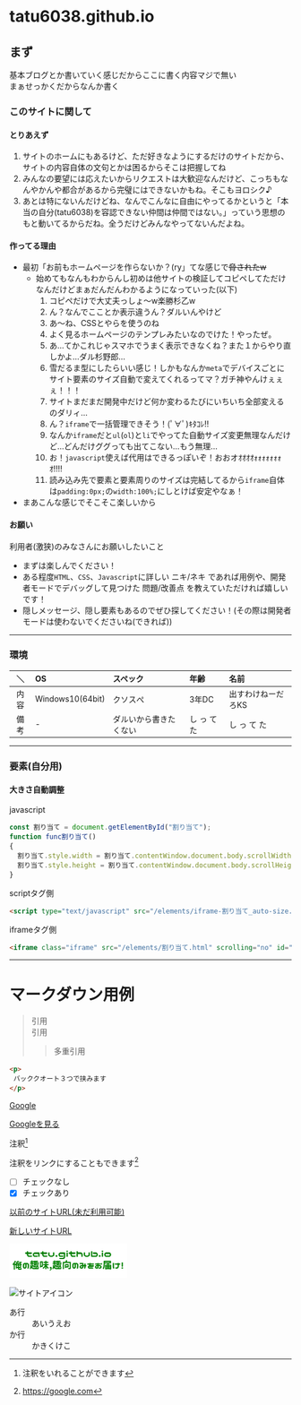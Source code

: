 # **tatu6038.github.io**
## **まず**  
基本ブログとか書いていく感じだからここに書く内容マジで無い  
まぁせっかくだからなんか書く  
### **このサイトに関して**  
#### **とりあえず**
1. サイトのホームにもあるけど、ただ好きなようにするだけのサイトだから、サイトの内容自体の文句とかは困るからそこは把握してね
1. みんなの要望には応えたいからリクエストは大歓迎なんだけど、こっちもなんやかんや都合があるから完璧にはできないかもね。そこもヨロシク♪
1. あとは特にないんだけどね、なんでこんなに自由にやってるかというと「本当の自分(tatu6038)を容認できない仲間は仲間ではない。」っていう思想のもと動いてるからだね。全うだけどみんなやってないんだよね。
#### **作ってる理由**   
* 最初「お前もホームページを作らないか？(ry」てな感じで~~脅されたw~~  
  * 始めてもなんもわからんし初めは他サイトの検証してコピペしてただけなんだけどまぁだんだんわかるようになっていった(以下)  
    1. コピペだけで大丈夫っしょ～w楽勝杉乙w  
    1. ん？なんでこことか表示違うん？ダルいんやけど  
    1. あ～ね、CSSとやらを使うのね  
    1. よく見るホームページのテンプレみたいなのでけた！やったぜ。  
    1. あ…てかこれじゃスマホでうまく表示できなくね？また１からやり直しかよ…ダル杉野郎…  
    1. 雪だるま型にしたらいい感じ！しかもなんか`meta`でデバイスごとにサイト要素のサイズ自動で変えてくれるってマ？ガチ神やんけぇぇぇ！！！  
    1. サイトまだまだ開発中だけど何か変わるたびにいちいち全部変えるのダリィ…  
    1. ん？`iframe`で一括管理できそう！(ﾟ∀ﾟ)ｷﾀｺﾚ!!  
    1. なんか`iframe`だと`ul`(`ol`)と`li`でやってた自動サイズ変更無理なんだけど…どんだけググっても出てこない…もう無理…  
    1. お！`javascript`使えば代用はできるっぽいぞ！おおオｵｵｵｵｫｫｫｫｫｫｫｵ!!!!  
    1. 読み込み先で要素と要素周りのサイズは完結してるから`iframe`自体は`padding:0px;`の`width:100%;`にしとけば安定やなぁ！   
* まあこんな感じでそこそこ楽しいから  
#### **お願い**  
利用者(激狭)のみなさんにお願いしたいこと  
* まずは楽しんでください！  
* ある程度`HTML`、`CSS`、`Javascript`に詳しい ニキ/ネキ であれば用例や、開発者モードでデバッグして見つけた 問題/改善点 を教えていただければ嬉しいです！  
* 隠しメッセージ、隠し要素もあるのでぜひ探してください！(その際は開発者モードは使わないでくださいね(できれば))  
---  
### **環境**
|＼|OS|スペック|年齢|名前|
|:---:|:---|:---|:---|:---|
|内容|Windows10(64bit)|クソスぺ|3年DC|出すわけねーだろKS|
|備考|-|ダルいから書きたくない|し っ て た|し っ て た|
---  
### **要素(自分用)**
#### **大きさ自動調整**

javascript

```js
const 割り当て = document.getElementById("割り当て");
function func割り当て()
{
  割り当て.style.width = 割り当て.contentWindow.document.body.scrollWidth + "px";
  割り当て.style.height = 割り当て.contentWindow.document.body.scrollHeight + "px";
}
```

scriptタグ側

```html
<script type="text/javascript" src="/elements/iframe-割り当て_auto-size.js" async></script>
```

iframeタグ側

```html
<iframe class="iframe" src="/elements/割り当て.html" scrolling="no" id="割り当て" onload="func割り当て()"></iframe>
```

---  

# マークダウン用例  

> 引用  
> 引用
>> 多重引用

```html
<p>
 バッククオート３つで挟みます
</p>
```

[Google](https://google.com)

[Googleを見る]([^Google])
[^Google]: https://google.com

注釈[^注釈1]
[^注釈1]: 注釈をいれることができます

注釈をリンクにすることもできます[^注釈2]
[^注釈2]: https://google.com

- [ ] チェックなし
- [x] チェックあり

[以前のサイトURL(未だ利用可能)](https://tatu6038.github.io)

[新しいサイトURL](https://www.tatu6038.tk "www.tatu6038.tk")

![サイトアイコン](./headline.png)

![サイトアイコン](https://tatu6038.github.io/headline.png "アイコン画像")

<dl>
 <dt>あ行</dt>
 <dd>あいうえお</dd>
 <dt>か行</dt>
 <dd>かきくけこ</dd>
</dl>
